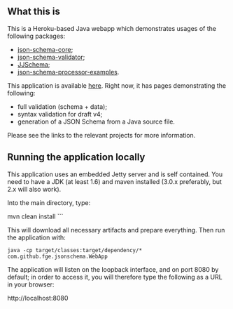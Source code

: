 ## What this is

<p>This is a Heroku-based Java webapp which demonstrates usages of the following packages:</p>

* <a href="https://github.com/fge/json-schema-core">json-schema-core</a>;
* <a href="https://github.com/fge/json-schema-validator">json-schema-validator</a>;
* <a href="https://github.com/reinert/JJSchema">JJSchema</a>;
* <a href="https://github.com/fge/json-schema-processor-examples">json-schema-processor-examples</a>.

<p>This application is available <a href="http://json-schema-validator.herokuapp.com">here</a>.
Right now, it has pages demonstrating the following:</p>

* full validation (schema + data);
* syntax validation for draft v4;
* generation of a JSON Schema from a Java source file.

<p>Please see the links to the relevant projects for more information.</p>

## Running the application locally

<p>This application uses an embedded Jetty server and is self contained. You need to have a JDK (at
least 1.6) and maven installed (3.0.x preferably, but 2.x will also work).</p>

<p>Into the main directory, type:</p>

</pre>
mvn clean install
```

<p>This will download all necessary artifacts and prepare everything. Then run the application
with:</p>

```
java -cp target/classes:target/dependency/* com.github.fge.jsonschema.WebApp
```

<p>The application will listen on the loopback interface, and on port 8080 by default; in order to
access it, you will therefore type the following as a URL in your browser:</p>

<p>
http://localhost:8080
</p>

